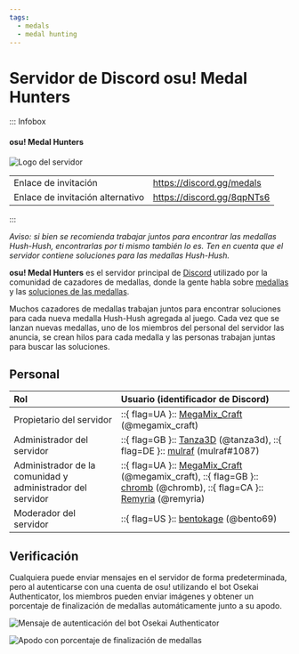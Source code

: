 ```yaml
---
tags:
  - medals
  - medal hunting
---
```


# Servidor de Discord osu! Medal Hunters

::: Infobox

<!-- lint ignore heading-increment -->

#### osu! Medal Hunters

![Logo del servidor](img/logo.png "El logo del servidor osu! Medal Hunter, diseñado por Tanza3D")

|  |  |
| :-- | :-- |
| Enlace de invitación | <https://discord.gg/medals> |
| Enlace de invitación alternativo | <https://discord.gg/8qpNTs6> |

:::

*Aviso: si bien se recomienda trabajar juntos para encontrar las medallas Hush-Hush, encontrarlas por ti mismo también lo es. Ten en cuenta que el servidor contiene soluciones para las medallas Hush-Hush.*

**osu! Medal Hunters** es el servidor principal de [Discord](https://discord.com) utilizado por la comunidad de cazadores de medallas, donde la gente habla sobre [medallas](/wiki/Medals) y las [soluciones de las medallas](/wiki/Medals/Unlock_requirements).

Muchos cazadores de medallas trabajan juntos para encontrar soluciones para cada nueva medalla Hush-Hush agregada al juego. Cada vez que se lanzan nuevas medallas, uno de los miembros del personal del servidor las anuncia, se crean hilos para cada medalla y las personas trabajan juntas para buscar las soluciones.

## Personal

| Rol | Usuario (identificador de Discord) |
| :-- | :-- |
| Propietario del servidor | ::{ flag=UA }:: [MegaMix_Craft](https://osu.ppy.sh/users/18152711) (@megamix_craft) |
| Administrador del servidor | ::{ flag=GB }:: [Tanza3D](https://osu.ppy.sh/users/10379965) (@tanza3d), ::{ flag=DE }:: [mulraf](https://osu.ppy.sh/users/1309242) (mulraf#1087) |
| Administrador de la comunidad y administrador del servidor | ::{ flag=UA }:: [MegaMix_Craft](https://osu.ppy.sh/users/18152711) (@megamix_craft), ::{ flag=GB }:: [chromb](https://osu.ppy.sh/users/10238680) (@chromb), ::{ flag=CA }:: [Remyria](https://osu.ppy.sh/users/1699875) (@remyria) |
| Moderador del servidor | ::{ flag=US }:: [bentokage](https://osu.ppy.sh/users/13175102) (@bento69) |

## Verificación

Cualquiera puede enviar mensajes en el servidor de forma predeterminada, pero al autenticarse con una cuenta de osu! utilizando el bot Osekai Authenticator, los miembros pueden enviar imágenes y obtener un porcentaje de finalización de medallas automáticamente junto a su apodo.

![Mensaje de autenticación del bot Osekai Authenticator](img/authentication_example.png "Al unirse al servidor, el bot Osekai Authenticator enviará un mensaje de autenticación privado.")

![Apodo con porcentaje de finalización de medallas](img/medals_percentage.png "Los apodos se modifican automáticamente para mostrar cuántas medallas ha obtenido cada usuario.")
